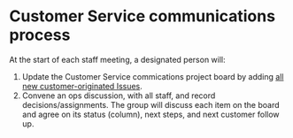 # Customer Service communications process

At the start of each staff meeting, a designated person will:

1. Update the Customer Service commications project board by adding [all new customer-originated Issues](https://github.com/dewv/ops/projects/2?label=Customer+initiated&no=project).
2. Convene an ops discussion, with all staff, and record decisions/assignments. The group will discuss each item on the board and agree on its status (column), next steps, and next customer follow up.
